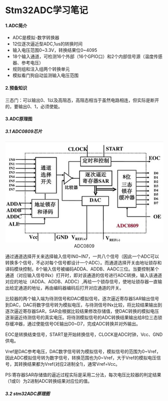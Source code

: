 # Stm32ADC学习笔记 

#### 1.ADC简介

- ADC是模拟-数字转换器
- 12位逐次逼近型ADC,1us的转换时间
- 输入电压范围0~3.3V，转换结果位0~4095
- 18个输入通道，可检测16个外部（16个GPIO口）和2个内部信号源（温度传感器、参考电压）
- 规则组和注入组两个转换单元
- 模拟看门狗自动监测输入电压范围

#### 2.预备知识

三态门：可以输出0、1以及高阻态，高阻态相当于虽然电路相连，但实际是断开的，要输出0、1，必须使能。

#### 3.ADC原理图

##### 3.1 ADC0809芯片

<img src="https://raw.githubusercontent.com/yyhlovehh/yyhlovehh.github.io/master/202308182302931.png" alt="QQ截图20230818093911" style="zoom:80%;" />

<div align = "center">ADC0809</div>

通过通道选择开关来选择输入信号IN0~IN7，一共八个信号（因此一个ADC可以转换多个信号，不必对每个信号都设计一个ADC）。而通道选择开关由地址锁存和译码模块控制，8个输入信号被编码ADDA、ADDB、AADC三位。当要控制某个通道（对应输入信号INx）打开时，即对该通道的信号进行ADC转换，输入该通道对应的地址（ADDA、ADDB、ADDC）,再给一个锁存信号，使地址锁存器一直输出给定通道的地址，再由编码器编码后打开对应通道的开关。

比较器的两个输入端为待测信号和DAC模拟信号。逐次逼近寄存器SAR输出信号到DAC，DAC将数字信号转为模拟电压，与待测信号INx比较，将比较结果输出到逐次逼近寄存器SAR，SAR会根据比较结果修改存储值，使DAC转换的模拟电压逐渐逼近待测信号的真实电压。将待测模拟信号的ADC转换结果输出给8位三态锁存缓冲器，通过使能信号OE输出D0~D7，完成ADC转换并对外输出。

EOC是转换结束信号，START是开始转换信号，CLOCK是ADC时钟，Vcc、GND供电。

Vref是DAC参考电压，DAC数字信号转为模拟信号，模拟信号的范围为0~Vref，因此ADC模拟信号转为数字信号，转换范围也为0~Vref，大于Vref的模拟电压信号，其转换结果都为Vref(对应2进制全1)，通常Vref=Vcc。

PS:寄存器SAR存储值的逼近过程实际是采用二分法，每次电压比较器的判定结果（1或0）为2进制ADC转换结果对应位的值。

##### 3.2 stm32ADC原理图



​			


